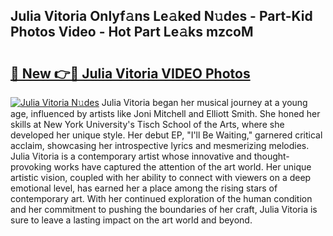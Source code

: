 ## Julia Vitoria Onlyf𝚊ns Le𝚊ked N𝚞des - Part-Kid Photos Video - Hot Part Le𝚊ks mzcoM

# <h2><a href="http://ab41576.deff.icu/?id=Julia+Vitoria">🔗 New 👉🔴 Julia Vitoria VIDEO Photos</a></h2>

[![Julia Vitoria N𝚞des](https://i.imgur.com/rIISA9y.gif)](http://ab41576.deff.icu/?id=Julia+Vitoria)
Julia Vitoria began her musical journey at a young age, influenced by artists like Joni Mitchell and Elliott Smith. She honed her skills at New York University's Tisch School of the Arts, where she developed her unique style. Her debut EP, "I'll Be Waiting," garnered critical acclaim, showcasing her introspective lyrics and mesmerizing melodies. Julia Vitoria is a contemporary artist whose innovative and thought-provoking works have captured the attention of the art world. Her unique artistic vision, coupled with her ability to connect with viewers on a deep emotional level, has earned her a place among the rising stars of contemporary art. With her continued exploration of the human condition and her commitment to pushing the boundaries of her craft, Julia Vitoria is sure to leave a lasting impact on the art world and beyond.
